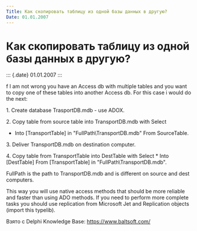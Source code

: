 ```yaml
---
Title: Как скопировать таблицу из одной базы данных в другую?
Date: 01.01.2007
---
```



Как скопировать таблицу из одной базы данных в другую?
======================================================

::: {.date}
01.01.2007
:::

f I am not wrong you have an Access db with multiple tables and you want
to copy one of these tables into another Access db. For this case i
would do the next:

1\.        Create database TrasportDB.mdb - use ADOX.

2\.        Copy table from source table into TransportDB.mdb with Select
* Into \[TransportTable\] in "FullPath\\TransportDB.mdb" From
SourceTable.

3\.        Deliver TransportDB.mdb on destination computer.

4\.        Copy table from TransportTable into DestTable with Select *
Into \[DestTable\] From \[TransportTable\] in
"FullPath\\TransportDB.mdb".

FullPath is the path to TransportDB.mdb and is different on source and
dest computers.

This way you will use native access methods that should be more reliable
and faster than using ADO methods. If you need to perform more complete
tasks you should use replication from Microsoft Jet and Replication
objects (import this typelib).

Взято с Delphi Knowledge Base: <https://www.baltsoft.com/>
